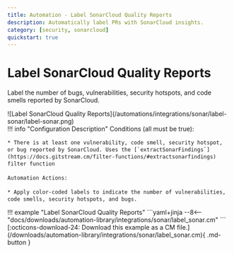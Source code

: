 ```yaml
---
title: Automation - Label SonarCloud Quality Reports
description: Automatically label PRs with SonarCloud insights.
category: [security, sonarcloud]
quickstart: true
---
```

# Label SonarCloud Quality Reports
Label the number of bugs, vulnerabilities, security hotspots, and code smells reported by SonarCloud.

<div class="automationImage" style="align:right" markdown="1">
![Label SonarCloud Quality Reports](/automations/integrations/sonar/label-sonar/label-sonar.png)
</div>
<div class="automationDescription" markdown="1">
!!! info "Configuration Description"
    Conditions (all must be true):

    * There is at least one vulnerability, code smell, security hotspot, or bug reported by SonarCloud. Uses the [`extractSonarFindings`](https://docs.gitstream.cm/filter-functions/#extractsonarfindings) filter function

    Automation Actions:

    * Apply color-coded labels to indicate the number of vulnerabilities, code smells, security hotspots, and bugs.
</div>
<div class="automationExample" markdown="1">
!!! example "Label SonarCloud Quality Reports"
    ```yaml+jinja
    --8<-- "docs/downloads/automation-library/integrations/sonar/label_sonar.cm"
    ```
    <div class="result" markdown>
      <span>
      [:octicons-download-24: Download this example as a CM file.](/downloads/automation-library/integrations/sonar/label_sonar.cm){ .md-button }
      </span>
    </div>
</div>
